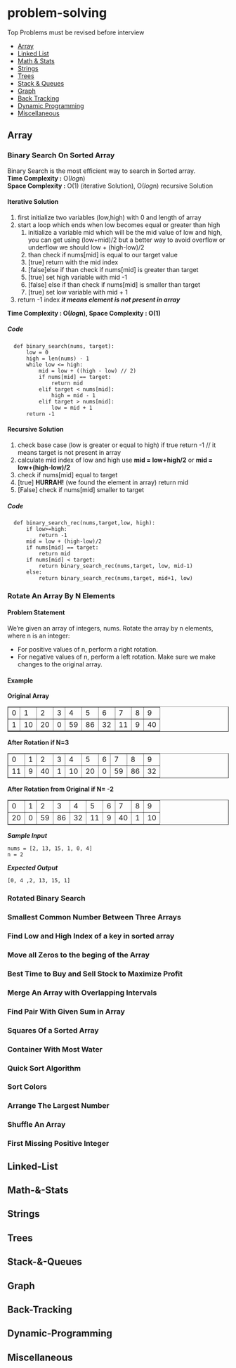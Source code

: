 # problem-solving
Top Problems must be revised before interview
- [Array](README.md#Array)
- [Linked List](README.md#Linked-List)
- [Math & Stats](README.md#Math-&-Stats)
- [Strings](README.md#Strings)
- [Trees](README.md#Trees)
- [Stack & Queues](README.md#Stack-&-Queues)
- [Graph](README.md#Graph)
- [Back Tracking](README.md#Back-Tracking)
- [Dynamic Programming](README.md#Dynamic-Programming)
- [Miscellaneous](README.md#Miscellaneous)

## Array 
### Binary Search On Sorted Array
  Binary Search is the most efficient way to search in Sorted array.  
  **Time Complexity :** O(*log*n)  
  **Space Complexity :** O(1) (iterative Solution), O(*log*n) recursive Solution
  #### Iterative Solution
  1. first initialize two variables (low,high) with 0 and length of array
  2. start a loop which ends when low becomes equal or greater than high
     1. initialize a variable mid which will be the mid value of low and high, you can get using (low+mid)/2 but a better way to avoid overflow or underflow we should low + (high-low)/2
     2. than check if nums[mid] is equal to our target value 
     3. [true] return with the mid index
     4. [false]else if than check if nums[mid] is greater than target
     5. [true] set high variable with mid -1
     6. [false] else if than check if nums[mid] is smaller than target
     7. [true] set low variable with mid + 1
  3. return -1 index  ***it means element is not present in array***  

  **Time Complexity : O(*log*n), Space Complexity : O(1)**
  
  ##### Code
  ```
    def binary_search(nums, target):
	    low = 0
	    high = len(nums) - 1
	    while low <= high:
    		mid = low + ((high - low) // 2)
    		if nums[mid] == target:
    			return mid
    		elif target < nums[mid]:
    			high = mid - 1
    		elif target > nums[mid]:
    			low = mid + 1
    	return -1
  ```
  #### Recursive Solution
  
  1. check base case (low is greater or equal to high)  if true return -1 // it means target is not present in array
  2. calculate mid index of low and high use **mid = low+high/2** or **mid = low+(high-low)/2**
  3. check if nums[mid] equal to target
  4. [true] **HURRAH!** (we found the element in array) return mid
  5. [False] check if nums[mid] smaller to target
  ##### Code
  ~~~
    def binary_search_rec(nums,target,low, high):
        if low>=high:
            return -1
        mid = low + (high-low)/2
        if nums[mid] == target:
            return mid
        if nums[mid] < target:
            return binary_search_rec(nums,target, low, mid-1)
        else:
            return binary_search_rec(nums,target, mid+1, low)
  ~~~
### Rotate An Array By N Elements
#### Problem Statement
We’re given an array of integers, nums. Rotate the array by n elements, where n is an integer:  
  
- For positive values of n, perform a right rotation.
- For negative values of n, perform a left rotation.
Make sure we make changes to the original array.
#### Example 
**Original Array**
<table border=1>
<tr> <td>0 </td><td>  1 </td><td>  2 </td><td>  3 </td><td>  4 </td><td>  5 </td><td>  6 </td><td>  7 </td><td>  8 </td><td>  9</td></tr>
<tr> <td>1 </td><td>  10 </td><td> 20 </td><td> 0  </td><td> 59 </td><td> 86 </td><td> 32 </td><td> 11 </td><td> 9  </td><td> 40</td></tr>
</table>

**After Rotation if N=3**
<table border=1>
<tr> <td>0 </td><td>  1 </td><td>  2 </td><td>  3 </td><td>  4 </td><td>  5 </td><td>  6 </td><td>  7 </td><td>  8 </td><td>  9</td></tr>
<tr> <td> 11 </td><td> 9  </td><td> 40</td><td>1 </td><td>  10 </td><td> 20 </td><td> 0  </td><td> 59 </td><td> 86 </td><td> 32 </td></tr>
</table>

**After Rotation from Original if N= -2**
<table border=1>
<tr> <td>0 </td><td>  1 </td><td>  2 </td><td>  3 </td><td>  4 </td><td>  5 </td><td>  6 </td><td>  7 </td><td>  8 </td><td>  9</td></tr>
<tr> <td>20 </td><td> 0  </td><td> 59 </td><td> 86 </td><td> 32 </td><td> 11 </td><td> 9  </td><td> 40</td><td>1 </td><td>  10 </td></tr>
</table>

***Sample Input***
```
nums = [2, 13, 15, 1, 0, 4]
n = 2
```

***Expected Output***  
``` 
[0, 4 ,2, 13, 15, 1] 
```



### Rotated Binary Search
### Smallest Common Number Between Three Arrays
### Find Low and High Index of a key in sorted array
### Move all Zeros to the beging of the Array
### Best Time to Buy and Sell Stock to Maximize Profit
### Merge An Array with Overlapping Intervals
### Find Pair With Given Sum in Array
### Squares Of a Sorted Array
### Container With Most Water
### Quick Sort Algorithm
### Sort Colors
### Arrange The Largest Number
### Shuffle An Array
### First Missing Positive Integer
## Linked-List
## Math-&-Stats
## Strings
## Trees
## Stack-&-Queues
## Graph
## Back-Tracking
## Dynamic-Programming
## Miscellaneous
